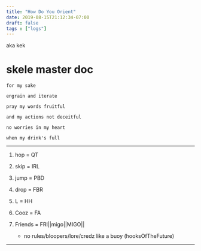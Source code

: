 ```yaml
---
title: "How Do You Orient"
date: 2019-08-15T21:12:34-07:00
draft: false
tags : ["logs"]
---
```



aka kek

# skele master doc
```
for my sake

engrain and iterate

pray my words fruitful

and my actions not deceitful

no worries in my heart

when my drink's full
```
___
1. hop = QT

2. skip = IRL

3. jump = PBD

4. drop = FBR

5. L = HH

6. Cooz = FA

7. Friends = FRI||migo||MIGO||
    - no rules/bloopers/lore/credz like a buoy (hooksOfTheFuture)
___
